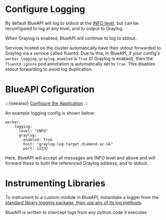 
# Configure Logging

By default BlueAPI will log to stdout at the [INFO level](https://docs.python.org/3/library/logging.html#logging-levels), but can be reconfigured to log at any level, and to output to Graylog.

When Graylog is enabled, BlueAPI will continue to log to stdout.

Services hosted on the cluster automatically have their stdout forwarded to Graylog via a service called fluentd. Due to this, 
In BlueAPI, if your config's `worker.logging.graylog.enabled` is `True` (if Graylog is enabed), then the `fluentd-ignore` pod annotation is automatically set to `True`. This disables stdout forwarding to avoid log duplication.


# BlueAPI Cofiguration

:::{seealso}
[Configure the Application](./configure-app.md)
:::

An example logging config is shown below:
```
worker:
    logging:
      level: "INFO"
      graylog:
        enabled: True
        host: "graylog-log-target.diamond.ac.uk"
        port: 12232
```

Here, BlueAPI will accept all messages are INFO level and above and will forward these to both the referenced Graylog address, and to stdout.

# Instrumenting Libraries
To instrument to a custom module in BlueAPI, instantiate a logger from the [standard library logging package, then use any of its log methods](https://docs.python.org/3/library/logging.html#logger-objects).

BlueAPI is written to intercept logs from any python code it executes.
